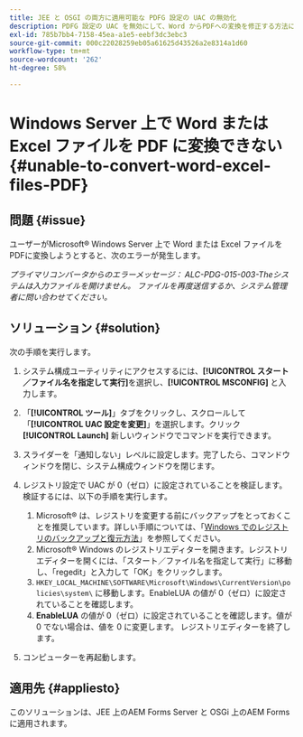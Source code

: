 ```yaml
---
title: JEE と OSGI の両方に適用可能な PDFG 設定の UAC の無効化
description: PDFG 設定の UAC を無効にして、Word からPDFへの変換を修正する方法について説明します。
exl-id: 785b7bb4-7158-45ea-a1e5-eebf3dc3ebc3
source-git-commit: 000c22028259eb05a61625d43526a2e8314a1d60
workflow-type: tm+mt
source-wordcount: '262'
ht-degree: 58%

---
```


# Windows Server 上で Word または Excel ファイルを PDF に変換できない {#unable-to-convert-word-excel-files-PDF}

## 問題 {#issue}

ユーザーがMicrosoft® Windows Server 上で Word または Excel ファイルをPDFに変換しようとすると、次のエラーが発生します。

*プライマリコンバータからのエラーメッセージ：*
*ALC-PDG-015-003-Theシステムは入力ファイルを開けません。 ファイルを再度送信するか、システム管理者に問い合わせてください。*


## ソリューション {#solution}

次の手順を実行します。

1. システム構成ユーティリティにアクセスするには、**[!UICONTROL スタート／ファイル名を指定して実行]**&#x200B;を選択し、**[!UICONTROL MSCONFIG]** と入力します。
1. 「**[!UICONTROL ツール]**」タブをクリックし、スクロールして「**[!UICONTROL UAC 設定を変更]**」を選択します。クリック **[!UICONTROL Launch]** 新しいウィンドウでコマンドを実行できます。
1. スライダーを「通知しない」レベルに設定します。完了したら、コマンドウィンドウを閉じ、システム構成ウィンドウを閉じます。
1. レジストリ設定で UAC が 0（ゼロ）に設定されていることを検証します。検証するには、以下の手順を実行します。

   1. Microsoft® は、レジストリを変更する前にバックアップをとっておくことを推奨しています。詳しい手順については、「[Windows でのレジストリのバックアップと復元方法](https://support.microsoft.com/ja-jp/help/322756)」を参照してください。
   1. Microsoft® Windows のレジストリエディターを開きます。レジストリエディターを開くには、「スタート／ファイル名を指定して実行」に移動し、「regedit」と入力して「OK」をクリックします。
   1. `HKEY_LOCAL_MACHINE\SOFTWARE\Microsoft\Windows\CurrentVersion\policies\system\` に移動します。EnableLUA の値が 0（ゼロ）に設定されていることを確認します。
   1. **EnableLUA** の値が 0（ゼロ）に設定されていることを確認します。値が 0 でない場合は、値を 0 に変更します。 レジストリエディターを終了します。

1. コンピューターを再起動します。

## 適用先 {#appliesto}

このソリューションは、JEE 上のAEM Forms Server と OSGi 上のAEM Formsに適用されます。
